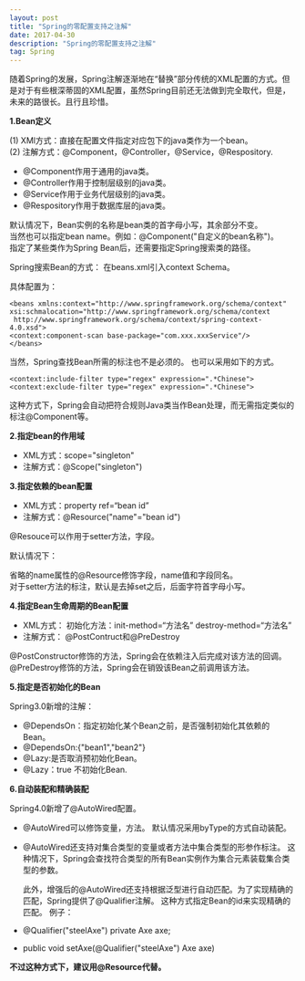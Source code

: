 ```yaml
---
layout: post
title: "Spring的零配置支持之注解"
date: 2017-04-30
description: "Spring的零配置支持之注解"
tag: Spring
---
```


随着Spring的发展，Spring注解逐渐地在“替换”部分传统的XML配置的方式。但是对于有些根深蒂固的XML配置，虽然Spring目前还无法做到完全取代，但是，未来的路很长。且行且珍惜。

**1.Bean定义**

(1) XMl方式：直接在配置文件指定对应包下的java类作为一个bean。<br>
(2) 注解方式：@Component，@Controller，@Service，@Respository.

* @Component作用于通用的java类。
* @Controller作用于控制层级别的java类。
* @Service作用于业务代层级别的java类。
* @Respository作用于数据库层的java类。

默认情况下，Bean实例的名称是bean类的首字母小写，其余部分不变。<br>
当然也可以指定bean name。例如：@Component("自定义的bean名称")。<br>
指定了某些类作为Spring Bean后，还需要指定Spring搜索类的路径。<br>

Spring搜索Bean的方式：
在beans.xml引入context Schema。

具体配置为：

```
<beans xmlns:context="http://www.springframework.org/schema/context"
xsi:schmalocation="http://www.springframework.org/schema/context
 http://www.springframework.org/schema/context/spring-context-4.0.xsd">
<context:component-scan base-package="com.xxx.xxxService"/>
</beans>
```

当然，Spring查找Bean所需的标注也不是必须的。
也可以采用如下的方式。

```
<context:include-filter type="regex" expression=".*Chinese">
<context:exclude-filter type="regex" expression=".*Chinese">
```

这种方式下，Spring会自动把符合规则Java类当作Bean处理，而无需指定类似的标注@Component等。


**2.指定bean的作用域**

* XML方式：scope="singleton" <br>
* 注解方式：@Scope("singleton")

**3.指定依赖的bean配置**

* XML方式：property ref=“bean id” <br>
* 注解方式：@Resource("name"="bean id")

@Resouce可以作用于setter方法，字段。

默认情况下：

省略的name属性的@Resource修饰字段，name值和字段同名。<br>
对于setter方法的标注，默认是去掉set之后，后面字符首字母小写。

**4.指定Bean生命周期的Bean配置**

* XML方式：
初始化方法：init-method=“方法名” destroy-method=“方法名”
* 注解方式：
@PostContruct和@PreDestroy

@PostConstructor修饰的方法，Spring会在依赖注入后完成对该方法的回调。
@PreDestroy修饰的方法，Spring会在销毁该Bean之前调用该方法。

**5.指定是否初始化的Bean**

Spring3.0新增的注解：

* @DependsOn：指定初始化某个Bean之前，是否强制初始化其依赖的Bean。
* @DependsOn:{"bean1","bean2"}
* @Lazy:是否取消预初始化Bean。
* @Lazy：true 不初始化Bean.

**6.自动装配和精确装配**

Spring4.0新增了@AutoWired配置。

* @AutoWired可以修饰变量，方法。
默认情况采用byType的方式自动装配。
* @AutoWired还支持对集合类型的变量或者方法中集合类型的形参作标注。
这种情况下，Spring会查找符合类型的所有Bean实例作为集合元素装载集合类型的参数。

  此外，增强后的@AutoWired还支持根据泛型进行自动匹配。为了实现精确的匹配，Spring提供了@Qualifier注解。
这种方式指定Bean的id来实现精确的匹配。
例子：

* @Qualifier("steelAxe") private Axe axe;
* public void setAxe(@Qualifier("steelAxe") Axe axe)

**不过这种方式下，建议用@Resource代替。**















       

  
	






